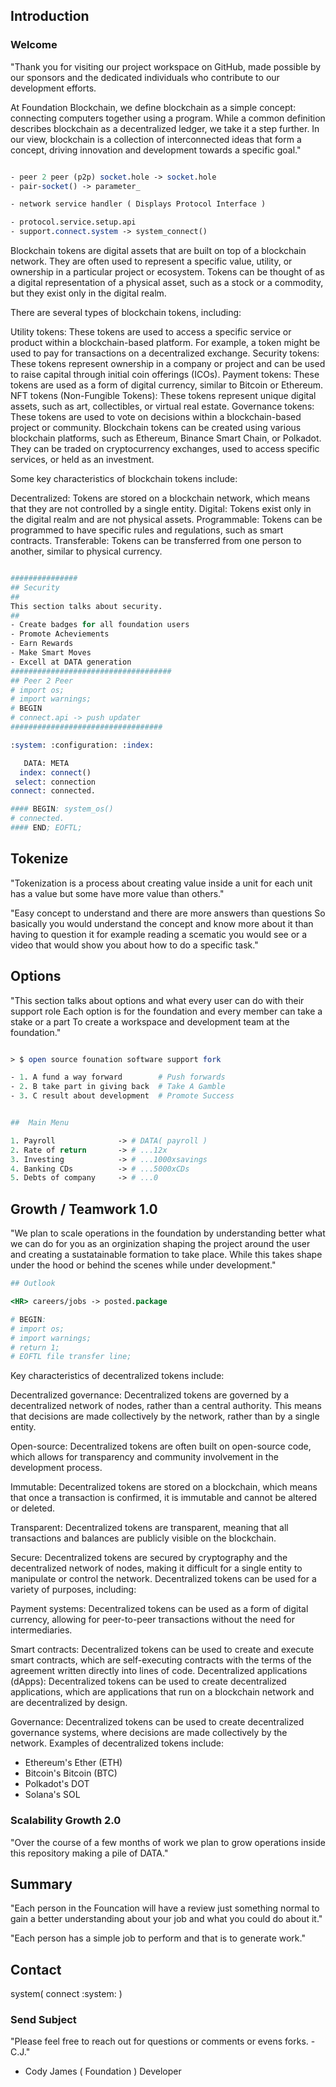 
## Introduction
### Welcome
"Thank you for visiting our project workspace on GitHub, made possible by our sponsors and the dedicated individuals who contribute to our development efforts.

At Foundation Blockchain, we define blockchain as a simple concept: connecting computers together using a program. While a common definition describes blockchain as a decentralized ledger, we take it a step further. In our view, blockchain is a collection of interconnected ideas that form a concept, driving innovation and development towards a specific goal."

```perl

- peer 2 peer (p2p) socket.hole -> socket.hole
- pair-socket() -> parameter_

- network service handler ( Displays Protocol Interface )

- protocol.service.setup.api
- support.connect.system -> system_connect()

```
Blockchain tokens are digital assets that are built on top of a blockchain network. They are often used to represent a specific value, utility, or ownership in a particular project or ecosystem. Tokens can be thought of as a digital representation of a physical asset, such as a stock or a commodity, but they exist only in the digital realm.

There are several types of blockchain tokens, including:

Utility tokens: These tokens are used to access a specific service or product within a blockchain-based platform. For example, a token might be used to pay for transactions on a decentralized exchange.
Security tokens: These tokens represent ownership in a company or project and can be used to raise capital through initial coin offerings (ICOs).
Payment tokens: These tokens are used as a form of digital currency, similar to Bitcoin or Ethereum.
NFT tokens (Non-Fungible Tokens): These tokens represent unique digital assets, such as art, collectibles, or virtual real estate.
Governance tokens: These tokens are used to vote on decisions within a blockchain-based project or community.
Blockchain tokens can be created using various blockchain platforms, such as Ethereum, Binance Smart Chain, or Polkadot. They can be traded on cryptocurrency exchanges, used to access specific services, or held as an investment.

Some key characteristics of blockchain tokens include:

Decentralized: Tokens are stored on a blockchain network, which means that they are not controlled by a single entity.
Digital: Tokens exist only in the digital realm and are not physical assets.
Programmable: Tokens can be programmed to have specific rules and regulations, such as smart contracts.
Transferable: Tokens can be transferred from one person to another, similar to physical currency.
```perl

###############
## Security 
##
This section talks about security.
##
- Create badges for all foundation users
- Promote Acheviements
- Earn Rewards
- Make Smart Moves
- Excell at DATA generation
####################################
## Peer 2 Peer
# import os;
# import warnings;
# BEGIN
# connect.api -> push updater
##################################

:system: :configuration: :index:

   DATA: META 
  index: connect()
 select: connection
connect: connected.

#### BEGIN: system_os()
# connected.
#### END; EOFTL;

```


## Tokenize

"Tokenization is a process about creating value inside a unit
for each unit has a value but some have more value than others."

"Easy concept to understand and there are more answers than questions
So basically you would understand the concept and know more about it than
having to question it for example reading a scematic you would see 
or a video that would show you about how to do a specific task."


## Options

"This section talks about options and what every user can do with their support role
Each option is for the foundation and every member can take a stake or a part
To create a workspace and development team at the foundation."

```perl

> $ open source founation software support fork

- 1. A fund a way forward        # Push forwards
- 2. B take part in giving back  # Take A Gamble
- 3. C result about development  # Promote Success

```

```perl

##  Main Menu

1. Payroll              -> # DATA( payroll )
2. Rate of return       -> # ...12x
3. Investing            -> # ...1000xsavings
4. Banking CDs          -> # ...5000xCDs
5. Debts of company     -> # ...0

```

## Growth / Teamwork 1.0

"We plan to scale operations in the foundation by understanding better what we can do for you as 
an orginization shaping the project around the user and creating a sustatainable formation to take place.
While this takes shape under the hood or behind the scenes while under development."

```perl
## Outlook

<HR> careers/jobs -> posted.package

# BEGIN:
# import os;
# import warnings;
# return 1;
# EOFTL file transfer line;
```
Key characteristics of decentralized tokens include:

Decentralized governance: Decentralized tokens are governed by a decentralized network of nodes, rather than a central authority. This means that decisions are made collectively by the network, rather than by a single entity.

Open-source: Decentralized tokens are often built on open-source code, which allows for transparency and community involvement in the development process.

Immutable: Decentralized tokens are stored on a blockchain, which means that once a transaction is confirmed, it is immutable and cannot be altered or deleted.

Transparent: Decentralized tokens are transparent, meaning that all transactions and balances are publicly visible on the blockchain.

Secure: Decentralized tokens are secured by cryptography and the decentralized network of nodes, making it difficult for a single entity to manipulate or control the network.
Decentralized tokens can be used for a variety of purposes, including:

Payment systems: Decentralized tokens can be used as a form of digital currency, allowing for peer-to-peer transactions without the need for intermediaries.

Smart contracts: Decentralized tokens can be used to create and execute smart contracts, which are self-executing contracts with the terms of the agreement written directly into lines of code.
Decentralized applications (dApps): Decentralized tokens can be used to create decentralized applications, which are applications that run on a blockchain network and are decentralized by design.

Governance: Decentralized tokens can be used to create decentralized governance systems, where decisions are made collectively by the network.
Examples of decentralized tokens include:

- Ethereum's Ether (ETH)
- Bitcoin's Bitcoin (BTC)
- Polkadot's DOT
- Solana's SOL

### Scalability Growth 2.0

"Over the course of a few months of work we plan to grow operations 
inside this repository making a pile of DATA."

## Summary

"Each person in the Founcation will have a review
just something normal to gain a better understanding
about your job and what you could do about it."

"Each person has a simple job to perform and that is to generate
work."

## Contact 

system( connect :system: )

### Send Subject

"Please feel free to reach out for questions or comments or evens forks. -C.J."


- Cody James ( Foundation ) Developer
